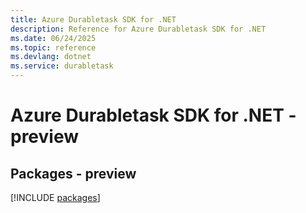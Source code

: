 ```yaml
---
title: Azure Durabletask SDK for .NET
description: Reference for Azure Durabletask SDK for .NET
ms.date: 06/24/2025
ms.topic: reference
ms.devlang: dotnet
ms.service: durabletask
---
```

# Azure Durabletask SDK for .NET - preview
## Packages - preview
[!INCLUDE [packages](durabletask-index.md)]